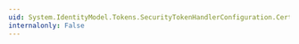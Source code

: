 ```yaml
---
uid: System.IdentityModel.Tokens.SecurityTokenHandlerConfiguration.CertificateValidator
internalonly: False
---
```

